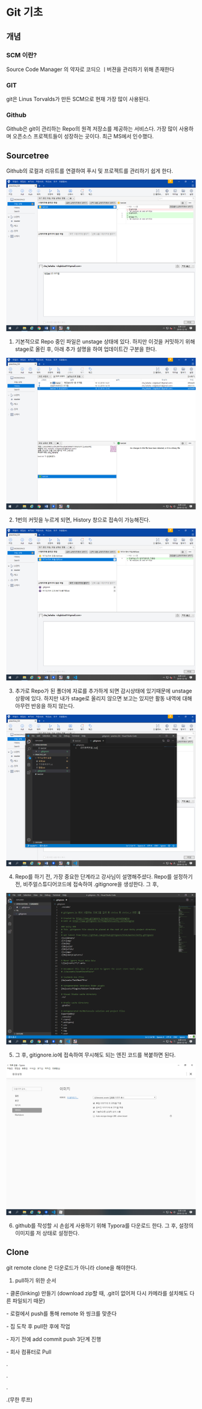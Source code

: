 # Git 기초

## 개념

### SCM 이란?

Source Code Manager 의 약자로 코듸으 ㅣ버젼을 관리하기 위해 존재한다

### GIT

git은 Linus Torvalds가 만든 SCM으로 현재 가장 많이 사용된다.

### Github

Github은 git이 관리하는 Repo의 원격 저장소를 제공하는 서비스다. 가장 많이 사용하며 오픈소스 프로젝트들이  성장하는 곳이다. 최근 MS에서 인수했다.

## Sourcetree

Github의 로컬과 리뮤트를 연결하여 푸시 및 프로젝트를 관리하기 쉽게 한다.

![1](01_Git기초.assets/1-1576483962143.png)

1. 기본적으로 Repo 중인 파일은 unstage 상태에 있다. 하지만 이것을 커밋하기 위해 stage로 올린 후, 아래 추가 설명을 하여 업데이트간 구분을 한다.



![2](01_Git기초.assets/2-1576483971295.png)

2. 1번의 커밋을 누르게 되면, History 창으로 접속이 가능해진다. 

   

![3](01_Git기초.assets/3-1576483976563.png)

3. 추가로 Repo가 된 폴더에 자료를 추가하게 되면 감시상태에 있기때문에 unstage 상황에 있다. 하지만 내가 stage로 올리지 않으면 보고는 있지만 활동 내역에 대해 아무런 반응을 하지 않는다.

   

![4](01_Git기초.assets/4.png)

4. Repo를 하기 전, 가장 중요한 단계라고 강사님이 설명해주셨다. Repo를 설정하기 전, 비주얼스튜디어코드에 접속하여 .gitignore을 생성한다. 그 후, 



![6](01_Git기초.assets/6.png)

5. 그 후, gitignore.io에 접속하여 무시해도 되는 엔진 코드를 복붙하면 된다.



![8](01_Git기초.assets/8.png)



6. github를 작성할 시 손쉽게 사용하기 위해 Typora를 다운로드 한다. 그 후, 설정의 이미지를 저 상태로 설정한다. 



## Clone

git remote clone 은 다운로드가 아니라 clone을 해야한다.

1. pull하기 위한 순서

\- 클론(linking) 만들기 (download zip할 때, .git이 없어져 다시 카메라를 설치해도 다른 파일되기 때문)

\- 로컬에서 push를 통해 remote 와 씽크를 맞춘다

\- 집 도착 후 pull한 후에 작업

\- 자기 전에 add commit push 3단계 진행 

\- 회사 컴퓨터로 Pull

.

.

.

.(무한 루프)